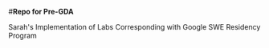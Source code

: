 #**Repo for Pre-GDA**

Sarah's Implementation of Labs Corresponding with Google SWE Residency Program
